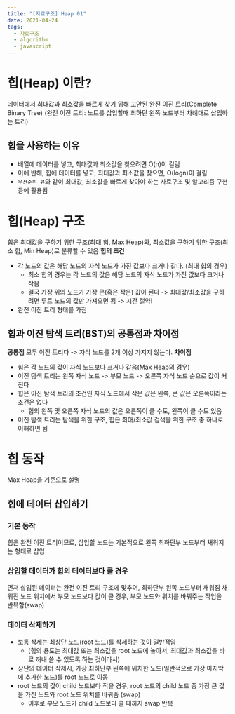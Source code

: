 ```yaml
---
title: "[자료구조] Heap 01"
date: 2021-04-24
tags:
  - 자료구조
  - algorithm
  - javascript
---
```


# 힙(Heap) 이란?

데이터에서 최대값과 최소값을 빠르게 찾기 위해 고안된 완전 이진 트리(Complete Binary Tree)
(완전 이진 트리: 노트를 삽입할때 최하단 왼쪽 노드부터 차례대로 삽입하는 트리)

## 힙을 사용하는 이유

- 배열에 데이터를 넣고, 최대값과 최소값을 찾으려면 O(n)이 걸림
- 이에 반해, 힙에 데이터를 넣고, 최대값과 최소값을 찾으면, O(logn)이 걸림
- `우선순위 큐`와 같이 최대값, 최소값을 빠르게 찾아야 하는 자료구조 및 알고리즘 구현 등에 활용됨

# 힙(Heap) 구조

힙은 최대값을 구하기 위한 구조(최대 힙, Max Heap)와, 최소값을 구하기 위한 구조(최소 힙, Min Heap)로 분류할 수 있음
**힙의 조건**

- 각 노드의 값은 해당 노드의 자식 노드가 가진 값보다 크거나 같다. (최대 힙의 경우)
  - 최소 힙의 경우는 각 노드의 값은 해당 노드의 자식 노드가 가진 값보다 크거나 작음
  - 결국 가장 위의 노드가 가장 큰(혹은 작은) 값이 된다 -> 최대값/최소값을 구하려면 루트 노드의 값만 가져오면 됨 -> 시간 절약!
- 완전 이진 트리 형태를 가짐

## 힙과 이진 탐색 트리(BST)의 공통점과 차이점

**공통점**
모두 이진 트리다 -> 자식 노드를 2개 이상 가지지 않는다.
**차이점**

- 힙은 각 노드의 값이 자식 노드보다 크거나 같음(Max Heap의 경우)
- 이진 탐색 트리는 왼쪽 자식 노드 -> 부모 노드 -> 오른쪽 자식 노드 순으로 값이 커진다
- 힙은 이진 탐색 트리의 조건인 자식 노드에서 작은 값은 왼쪽, 큰 값은 오른쪽이라는 조건은 없다
  - 힙의 왼쪽 및 오른쪽 자식 노드의 값은 오른쪽이 클 수도, 왼쪽이 클 수도 있음
- 이진 탐색 트리는 탐색을 위한 구조, 힙은 최대/최소값 검색을 위한 구조 중 하나로 이해하면 됨

# 힙 동작

Max Heap을 기준으로 설명

## 힙에 데이터 삽입하기

### 기본 동작

힙은 완전 이진 트리이므로, 삽입할 노드는 기본적으로 왼쪽 최하단부 노드부터 채워지는 형태로 삽입

### 삽입할 데이터가 힙의 데이터보다 클 경우

먼저 삽입된 데이터는 완전 이진 트리 구조에 맞추어, 최하단부 왼쪽 노드부터 채워짐
채워진 노드 위치에서 부모 노드보다 값이 클 경우, 부모 노드와 위치를 바꿔주는 작업을 반복함(swap)

### 데이터 삭제하기

- 보통 삭제는 최상단 노드(root 노드)를 삭제하는 것이 일반적임
  - (힙의 용도는 최대값 또는 최소값을 root 노드에 놓아서, 최대값과 최소값을 바로 꺼내 쓸 수 있도록 하는 것이라서)
- 상단의 데이터 삭제시, 가장 최하단부 왼쪽에 위치한 노드(일반적으로 가장 마지막에 추가한 노드)를 root 노드로 이동
- root 노드의 값이 child 노드보다 작을 경우, root 노드의 child 노드 중 가장 큰 값을 가진 노드와 root 노드 위치를 바꿔줌 (swap)
  - 이후로 부모 노드가 child 노드보다 클 때까지 swap 반복
